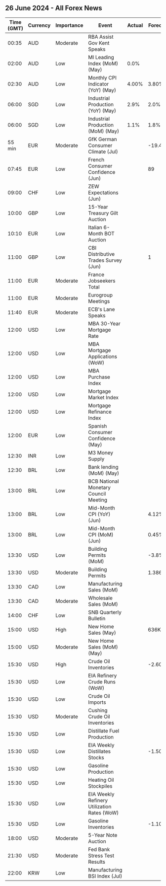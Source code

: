## 26 June 2024 - All Forex News

| Time (GMT) | Currency | Importance | Event | Actual | Forecast | Previous |
|------|----------|------------|-------|--------|----------|----------|
| 00:35 | AUD | Moderate | RBA Assist Gov Kent Speaks |  |  |  |
| 02:00 | AUD | Low | MI Leading Index (MoM) (May) | 0.0% |  | -0.0% |
| 02:30 | AUD | Low | Monthly CPI Indicator (YoY) (May) | 4.00% | 3.80% | 3.60% |
| 06:00 | SGD | Low | Industrial Production (YoY) (May) | 2.9% | 2.0% | -1.2% |
| 06:00 | SGD | Low | Industrial Production (MoM) (May) | 1.1% | 1.8% | 7.5% |
| 55 min | EUR | Moderate | GfK German Consumer Climate (Jul) |  | -19.4 | -20.9 |
| 07:45 | EUR | Low | French Consumer Confidence (Jun) |  | 89 | 90 |
| 09:00 | CHF | Low | ZEW Expectations (Jun) |  |  | 18.2 |
| 10:00 | GBP | Low | 15-Year Treasury Gilt Auction |  |  | 4.067% |
| 10:10 | EUR | Low | Italian 6-Month BOT Auction |  |  | 3.648% |
| 11:00 | GBP | Low | CBI Distributive Trades Survey (Jun) |  | 1 | 8 |
| 11:00 | EUR | Moderate | France Jobseekers Total |  |  | 2,775.4K |
| 11:00 | EUR | Moderate | Eurogroup Meetings |  |  |  |
| 11:40 | EUR | Moderate | ECB's Lane Speaks |  |  |  |
| 12:00 | USD | Low | MBA 30-Year Mortgage Rate |  |  | 6.94% |
| 12:00 | USD | Low | MBA Mortgage Applications (WoW) |  |  | 0.9% |
| 12:00 | USD | Low | MBA Purchase Index |  |  | 146.0 |
| 12:00 | USD | Low | Mortgage Market Index |  |  | 210.4 |
| 12:00 | USD | Low | Mortgage Refinance Index |  |  | 552.7 |
| 12:00 | EUR | Low | Spanish Consumer Confidence (May) |  |  | 84.5 |
| 12:30 | INR | Low | M3 Money Supply |  |  | 10.9% |
| 12:30 | BRL | Low | Bank lending (MoM) (May) |  |  | 0.2% |
| 13:00 | BRL | Low | BCB National Monetary Council Meeting |  |  |  |
| 13:00 | BRL | Low | Mid-Month CPI (YoY) (Jun) |  | 4.12% | 3.70% |
| 13:00 | BRL | Low | Mid-Month CPI (MoM) (Jun) |  | 0.45% | 0.44% |
| 13:30 | USD | Low | Building Permits (MoM) |  | -3.8% | -3.0% |
| 13:30 | USD | Moderate | Building Permits |  | 1.386M | 1.440M |
| 13:30 | CAD | Low | Manufacturing Sales (MoM) |  |  | 1.1% |
| 13:30 | CAD | Moderate | Wholesale Sales (MoM) |  |  | 2.4% |
| 14:00 | CHF | Low | SNB Quarterly Bulletin |  |  |  |
| 15:00 | USD | High | New Home Sales (May) |  | 636K | 634K |
| 15:00 | USD | Moderate | New Home Sales (MoM) (May) |  |  | -4.7% |
| 15:30 | USD | High | Crude Oil Inventories |  | -2.600M | -2.547M |
| 15:30 | USD | Low | EIA Refinery Crude Runs (WoW) |  |  | -0.282M |
| 15:30 | USD | Low | Crude Oil Imports |  |  | -2.480M |
| 15:30 | USD | Moderate | Cushing Crude Oil Inventories |  |  | 0.307M |
| 15:30 | USD | Low | Distillate Fuel Production |  |  | -0.272M |
| 15:30 | USD | Low | EIA Weekly Distillates Stocks |  | -1.500M | -1.726M |
| 15:30 | USD | Low | Gasoline Production |  |  | 0.084M |
| 15:30 | USD | Low | Heating Oil Stockpiles |  |  | 0.526M |
| 15:30 | USD | Low | EIA Weekly Refinery Utilization Rates (WoW) |  |  | -1.5% |
| 15:30 | USD | Low | Gasoline Inventories |  | -1.100M | -2.280M |
| 18:00 | USD | Moderate | 5-Year Note Auction |  |  | 4.553% |
| 21:30 | USD | Moderate | Fed Bank Stress Test Results |  |  |  |
| 22:00 | KRW | Low | Manufacturing BSI Index (Jul) |  |  | 72 |
